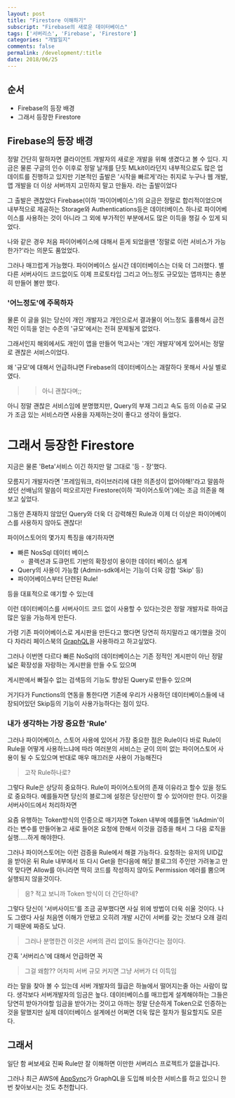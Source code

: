 ```yaml
---
layout: post
title: "Firestore 이해하기"
subscript: "Firebase의 새로운 데이터베이스"
tags: ['서버리스', 'Firebase', 'Firestore']
categories: "개발일지"
comments: false
permalink: /development/:title
date: 2018/06/25
---
```

## 순서
- Firebase의 등장 배경
- 그래서 등장한 Firestore

## Firebase의 등장 배경
정말 간단히 말하자면 클라이언트 개발자의 새로운 개발을 위해 생겼다고 볼 수 있다. 지금은 물론 구글의 인수 이후로 정말 날개를 단듯 MLkit이라던지 내부적으로도 많은 업데이트를 진행하고 있지만 기본적인 출발은 '시작을 빠르게'라는 취지로 누구나 웹 개발, 앱 개발을 더 이상 서버까지 고민하지 말고 만들자. 라는 출발이었다

그 출발은 괜찮았다 Firebase(이하 '파이어베이스')의 요금은 정말로 합리적이었으며 내부적으로 제공하는 Storage와 Authentications등은 데이터베이스 하나로 파이어베이스를 사용하는 것이 아니라 그 외에 부가적인 부분에서도 많은 이득을 챙길 수 있게 되었다.

나와 같은 경우 처음 파이어베이스에 대해서 듣게 되었을땐 '정말로 이런 서비스가 가능한가?'라는 의문도 품었었다.

그러나 매끄럽게 가능했다. 파이어베이스 실시간 데이터베이스는 더욱 더 그러했다. 별다른 서버사이드 코드없이도 이제 프로토타입 그리고 어느정도 규모있는 앱까지는 충분히 만들어 볼만 했다.

### '어느정도'에 주목하자
물론 이 글을 읽는 당신이 개인 개발자고 개인으로서 결과물이 어느정도 훌륭해서 금전적인 이득을 얻는 수준의 '규모'에서는 전혀 문제될게 없었다.

그래서인지 해외에서도 개인이 앱을 만들어 먹고사는 '개인 개발자'에게 있어서는 정말로 괜찮은 서비스이었다.

왜 '규모'에 대해서 언급하냐면 Firebase의 데이터베이스는 괘랄하다 못해서 사실 별로였다.

>> 아니 괜찮다며;;

아니 정말 괜찮은 서비스임에 분명했지만, Query의 부재 그리고 속도 등의 이슈로 규모가 조금 있는 서비스라면 사용을 자제하는것이 좋다고 생각이 들었다.

# 그래서 등장한 Firestore
지금은 물론 'Beta'서비스 이긴 하지만 말 그대로 '등 - 장'했다.

모름지기 개발자라면 '프레임워크, 라이브러리에 대한 의존성이 없어야해!'라고 말씀하셨던 선배님의 말씀이 떠오르지만 Firestore(이하 '파이어스토어')에는 조금 의존을 해보고 싶었다.

그동안 존재하지 않았던 Query와 더욱 더 강력해진 Rule과 이제 더 이상은 파이어베이스를 사용하지 않아도 괜찮다!

파이어스토어의 몇가지 특징을 얘기하자면
-   빠른 NosSql 데이터 베이스
    - 콜렉션과 도큐먼트 기반의 확장성이 용이한 데이터 베이스 설계
-   Query의 사용이 가능함 (Admin-sdk에서는 기능이 더욱 강함 'Skip' 등)
-   파이어베이스부터 단련된 Rule!

등을 대표적으로 얘기할 수 있는데

이런 데이터베이스를 서버사이드 코드 없이 사용할 수 있다는것은 정말 개발자로 하여금 많은 일을 가능하게 만든다.

가령 기존 파이어베이스로 게시판을 만든다고 했다면 당연히 하지말라고 얘기했을 것이다 차라리 페이스북의 [GraphQL](https://graphql.org/learn/)을 사용하라고 하고싶었다.

그러나 이번엔 다르다 빠른 NoSql의 데이터베이스는 기존 정적인 게시판이 아닌 정말 넓은 확장성을 자랑하는 게시판을 만들 수도 있으며 

게시판에서 빠질수 없는 검색등의 기능도 향상된 Query로 만들수 있으며

거기다가 Functions의 연동을 통한다면 기존에 우리가 사용하던 데이터베이스들에 내장되어있던 Skip등의 기능이 사용가능하다는 점이 있다.

### 내가 생각하는 가장 중요한 'Rule'
그러나 파이어베이스, 스토어 사용에 있어서 가장 중요한 점은 Rule이다 바로 Rule이 Rule을 어떻게 사용하느냐에 따라 여러분의 서비스는 굳이 의미 없는 파이어스토어 사용이 될 수 도있으며 반대로 매우 매끄러운 사용이 가능해진다

> 고작 Rule하나로?

그렇다 Rule은 상당히 중요하다. Rule이 파이어스토어의 존재 이유라고 할수 있을 정도로 중요하다. 예를들자면 당신의 블로그에 설정은 당신만이 할 수 있어야만 한다. 이것을 서버사이드에서 처리하자면 

요즘 유행하는 Token방식의 인증으로 매기자면 Token 내부에 예를들면 'isAdmin'이라는 변수를 만들어놓고 새로 들어온 요청에 한해서 이것을 검증을 해서 그 다음 로직을 실행.....하게 해야한다.

그러나 파이어스토어는 이런 검증을 Rule에서 해결 가능하다. 요청하는 유저의 UID값을 받아온 뒤 Rule 내부에서 또 다시 Get을 한다음에 해당 블로그의 주인만 가려놓고 만약 맞다면 Allow를 아니라면 딱히 코드를 작성하지 않아도 Permission 에러를 뿜으며 실행되지 않을것이다.

> 응? 적고 보니까 Token 방식이 더 간단하네?

그렇다 당신이 '서버사이드'를 조금 공부했다면 사실 위에 방법이 더욱 쉬울 것이다. 나도 그랬다 사실 처음엔 이해가 안됐고 오히려 개발 시간이 서버를 갖는 것보다 오래 걸리기 때문에 짜증도 났다.

> 그러나 분명한건 이것은 서버의 관리 없이도 돌아간다는 점이다.

간혹 '서버리스'에 대해서 언급하면 꼭

> 그걸 왜함?? 어차피 서버 규모 커지면 그냥 서버가 더 이득임

라는 말을 찾아 볼 수 있는데 서버 개발자의 월급은 하늘에서 떨어지는줄 아는 사람이 많다. 생각보다 서버개발자의 임금은 높다. 데이터베이스를 매끄럽게 설계해야하는 그들은 당연히 받아가야할 임금을 받아가는 것이고 아까는 정말 단순하게 Token으로 인증하는 것을 말했지만 실제 데이터베이스 설계에선 어쩌면 더욱 많은 절차가 필요할지도 모른다.

## 그래서
일단 함 써보세요 진짜 Rule만 잘 이해하면 이만한 서버리스 프로젝트가 없을겁니다.

그러나 최근 AWS에 [AppSync](https://aws.amazon.com/ko/appsync/)가 GraphQL을 도입해 비슷한 서비스를 하고 있으니 한번 찾아보시는 것도 추천합니다.